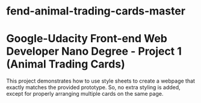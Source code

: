 # fend-animal-trading-cards-master
Google-Udacity Front-end Web Developer Nano Degree - Project 1 (Animal Trading Cards)
=====================================================================================
This project demonstrates how to use style sheets to create a webpage that exactly matches the provided prototype.
So, no extra styling is added, except for properly arranging multiple cards on the same page.
